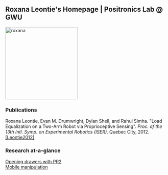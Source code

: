 ## Roxana Leontie's Homepage     |      Positronics Lab @ GWU
<img class="headShot" src="http://positronicslab.github.io/assets/img/roxana_pic.jpg" alt="roxana" width="226" />

### Publications 

Roxana Leontie, Evan M. Drumwright, Dylan Shell, and Rahul Simha. "Load Equalization on a Two-Arm Robot via Proprioceptive Sensing". *Proc. of the 13th Intl. Symp. on Experimental Robotics (ISER)*. Quebec City, 2012. [\[Leontie2012\]](http://robotics.gwu.edu/positronics/wp-content/uploads/2013/08/iser12.pdf)

### Research at-a-glance
 
 [Opening drawers with PR2](http://positronicslab.github.io/blog/pr2-drawers/) <br />
 [Mobile manipulation](http://positronicslab.github.io/blog/manipulation/) <br />
